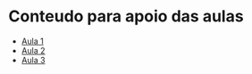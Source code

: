 # Conteudo para apoio das aulas

- [Aula 1](docs/aula1.md)
- [Aula 2](docs/aula2.md)
- [Aula 3](docs/aula3.md)
